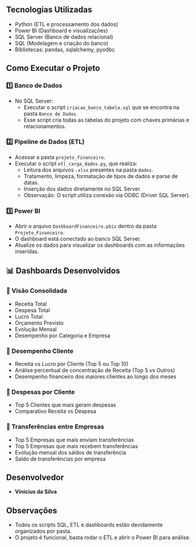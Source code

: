 ## Tecnologias Utilizadas

-  Python (ETL e processamento dos dados)
-  Power BI (Dashboard e visualizações)
-  SQL Server (Banco de dados relacional)
-  SQL (Modelagem e criação do banco)
-  Bibliotecas: pandas, sqlalchemy, pyodbc


##  Como Executar o Projeto

### 1️⃣ Banco de Dados
- No SQL Server:
  - Executar o script `criacao_banco_tabela.sql` que se encontra na pasta `Banco de Dados`.
  - Esse script cria todas as tabelas do projeto com chaves primárias e relacionamentos.

### 2️⃣ Pipeline de Dados (ETL)
- Acessar a pasta `projeto_financeiro`.
- Executar o script `etl_carga_dados.py`, que realiza:
  - Leitura dos arquivos `.xlsx` presentes na pasta `dados`.
  - Tratamento, limpeza, formatação de tipos de dados e parse de datas.
  - Inserção dos dados diretamente no SQL Server.
  - Observação: O script utiliza conexão via ODBC (Driver SQL Server).

### 3️⃣ Power BI
- Abrir o arquivo `DashboardFinanceiro.pbix` dentro da pasta `Projeto_Financeiro`.
- O dashboard está conectado ao banco SQL Server.
- Atualize os dados para visualizar os dashboards com as informações inseridas.



## 📊 Dashboards Desenvolvidos

### 🔹 Visão Consolidada
- Receita Total
- Despesa Total
- Lucro Total
- Orçamento Previsto
- Evolução Mensal
- Desempenho por Categoria e Empresa

### 🔹 Desempenho Cliente
- Receita vs Lucro por Cliente (Top 5 ou Top 10)
- Análise percentual de concentração de Receita (Top 5 vs Outros)
- Desempenho financeiro dos maiores clientes ao longo dos meses

### 🔹 Despesas por Cliente
- Top 5 Clientes que mais geram despesas
- Comparativo Receita vs Despesa

### 🔹 Transferências entre Empresas
- Top 5 Empresas que mais enviam transferências
- Top 5 Empresas que mais recebem transferências
- Evolução mensal dos saldos de transferência
- Saldo de transferências por empresa


## Desenvolvedor

- **Vinicius da Silva**

## Observações
- Todos os scripts SQL, ETL e dashboards estão devidamente organizados por pasta.
- O projeto é funcional, basta rodar o ETL e abrir o Power BI para análise.
